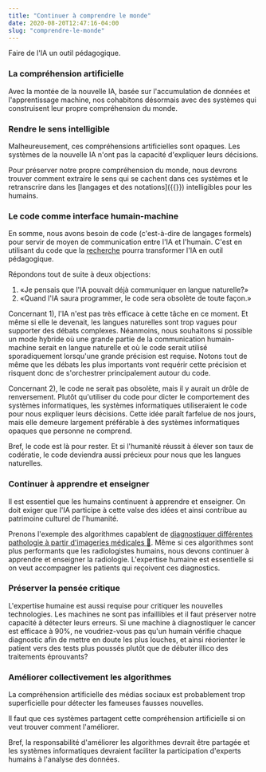 ```yaml
---
title: "Continuer à comprendre le monde"
date: 2020-08-20T12:47:16-04:00
slug: "comprendre-le-monde"
---
```


Faire de l'IA un outil pédagogique.
<!--more-->

### La compréhension artificielle

Avec la montée de la nouvelle IA, basée sur l'accumulation de données et
l'apprentissage machine, nos cohabitons désormais avec des systèmes qui
construisent leur propre compréhension du monde.

### Rendre le sens intelligible

Malheureusement, ces compréhensions artificielles sont opaques.
Les systèmes de la nouvelle IA n'ont pas la capacité d'expliquer leurs décisions.

Pour préserver notre propre compréhension du monde, nous devrons trouver
comment extraire le sens qui se cachent dans
ces systèmes et le retranscrire dans les [langages et des notations]({{<ref
empowering-software>}}) intelligibles pour les humains.

### Le code comme interface humain-machine

En somme, nous avons besoin de code (c'est-à-dire de langages formels) pour
servir de moyen de communication entre l'IA et l'humain.  C'est en utilisant du
code que la [recherche](/comment-aider#recherche) pourra transformer l'IA en
outil pédagogique.

Répondons tout de suite à deux objections:

1. «Je pensais que l'IA pouvait déjà communiquer en langue naturelle?»
1. «Quand l'IA saura programmer, le code sera obsolète de toute façon.»

Concernant 1), l'IA n'est pas très efficace à cette tâche en ce moment.  Et
même si elle le devenait, les langues naturelles sont trop vagues pour
supporter des débats complexes.  Néanmoins, nous souhaitons si possible un mode
hybride où une grande partie de la communication humain-machine serait en
langue naturelle et où le code serait utilisé sporadiquement lorsqu'une grande
précision est requise.  Notons tout de même que les débats les plus importants
vont requérir cette précision et risquent donc de s'orchestrer principalement
autour du code.

Concernant 2), le code ne serait pas obsolète, mais il y aurait un drôle de renversement.
Plutôt qu'utiliser du code pour dicter le comportement des systèmes informatiques,
les systèmes informatiques utiliseraient le code pour nous expliquer leurs décisions.
Cette idée paraît farfelue de nos jours, mais elle demeure largement préférable à des systèmes 
informatiques opaques que personne ne comprend.

Bref, le code est là pour rester. Et si l'humanité réussit à élever son taux de
codératie, le code deviendra aussi précieux pour nous que les langues
naturelles.


<h3 id="radiologie"> Continuer à apprendre et enseigner</h3>

Il est essentiel que les humains continuent à apprendre et enseigner.  On doit
exiger que l'IA participe à cette valse des idées et ainsi contribue au patrimoine
culturel de l'humanité.

Prenons l'exemple des algorithmes capablent de <a
href="https://www.radiologybusiness.com/topics/artificial-intelligence/hello-ai-goodbye-radiology-we-know-it"
target="_blank">diagnostiquer différentes pathologie à partir d'imageries
médicales 🔗</a>.  Même si ces algorithmes sont plus performants que les
radiologistes humains, nous devons continuer à apprendre et enseigner la
radiologie.  L'expertise humaine est essentielle si on veut accompagner les
patients qui reçoivent ces diagnostics.  

### Préserver la pensée critique

L'expertise humaine est aussi requise
pour critiquer les nouvelles technologies. Les machines ne sont pas
infaillibles et il faut préserver notre capacité à détecter leurs erreurs.  Si une
machine à diagnostiquer le cancer est efficace à 90%, ne voudriez-vous pas
qu'un humain vérifie chaque diagnostic afin de mettre en doute les plus
louches, et ainsi réorienter le patient vers des tests plus poussés plutôt que de
débuter illico des traitements éprouvants?

### Améliorer collectivement les algorithmes

La compréhension artificielle des médias sociaux est probablement trop superficielle pour détecter les fameuses fausses nouvelles.

Il faut que ces systèmes partagent cette compréhension artificielle si on veut trouver comment l'améliorer.

Bref, la responsabilité d'améliorer les algorithmes devrait être partagée et les systèmes informatiques devraient faciliter la participation d'experts humains à 
l'analyse des données.



<!--
<a href="https://iris-recherche.qc.ca/blogue/l-autre-personnalite-de-la-decennie-les-expert-e-s?fbclid=IwAR3S89PVkX6B4YWMJval9FnQ5kYdA1ftoemB3As8Aso6WaX0imcuPEiRQX0" target="_blank">respecter l'expertise en démocratie</a>
-->
